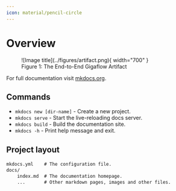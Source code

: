 ```yaml
---
icon: material/pencil-circle
---
```


# Overview

<!-- ![Alt text](../figures/artifact.png) -->
<figure markdown="span">
  ![Image title](../figures/artifact.png){ width="700" }
  <figcaption>Figure 1: The End-to-End Gigaflow Artifact</figcaption>
</figure>

For full documentation visit [mkdocs.org](https://www.mkdocs.org).

## Commands

* `mkdocs new [dir-name]` - Create a new project.
* `mkdocs serve` - Start the live-reloading docs server.
* `mkdocs build` - Build the documentation site.
* `mkdocs -h` - Print help message and exit.

## Project layout

    mkdocs.yml    # The configuration file.
    docs/
        index.md  # The documentation homepage.
        ...       # Other markdown pages, images and other files.
